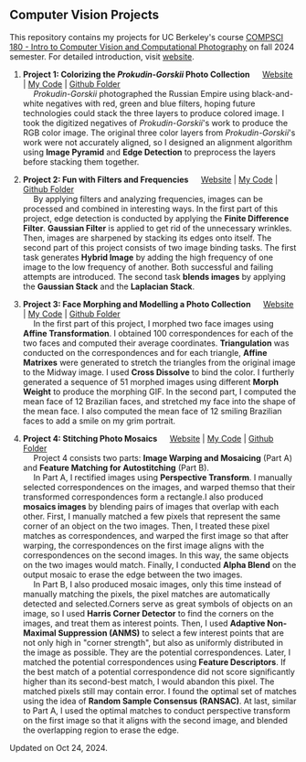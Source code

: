 ## Computer Vision Projects

This repository contains my projects for UC Berkeley's course [COMPSCI 180 - Intro to Computer Vision and Computational Photography](https://inst.eecs.berkeley.edu/~cs180/fa24/) on fall 2024 semester. For detailed introduction, visit [website](https://davidpaulwei.github.io/cs180/).  

1. **Project 1: Colorizing the _Prokudin-Gorskii_ Photo Collection** &emsp; [Website](https://davidpaulwei.github.io/cs180/proj1/) | [My Code](https://github.com/davidpaulwei/cs180/tree/main/proj1/code) | [Github Folder](https://github.com/davidpaulwei/cs180/tree/main/proj1)  
   &emsp; _Prokudin-Gorskii_ photographed the Russian Empire using black-and-white negatives with red, green and blue filters, hoping future technologies could stack the three layers to produce colored image. I took the digitized negatives of _Prokudin-Gorskii_'s work to produce the RGB color image. The original three color layers from _Prokudin-Gorskii_'s work were not accurately aligned, so I designed an alignment algorithm using **Image Pyramid** and **Edge Detection** to preprocess the layers before stacking them together.

2. **Project 2: Fun with Filters and Frequencies** &emsp; [Website](https://davidpaulwei.github.io/cs180/proj2/) | [My Code](https://github.com/davidpaulwei/cs180/tree/main/proj2/code) | [Github Folder](https://github.com/davidpaulwei/cs180/tree/main/proj2)   
   &emsp; By applying filters and analyzing frequencies, images can be processed and combined in interesting ways. In the first part of this project, edge detection is conducted by applying the **Finite Difference Filter**. **Gaussian Filter** is applied to get rid of the unnecessary wrinkles. Then, images are sharpened by stacking its edges onto itself. The second part of this project consists of two image binding tasks. The first task generates **Hybrid Image** by adding the high frequency of one image to the low frequency of another. Both successful and failing attempts are introduced. The second task **blends images** by applying the **Gaussian Stack** and the **Laplacian Stack**.

3. **Project 3: Face Morphing and Modelling a Photo Collection** &emsp; [Website](https://davidpaulwei.github.io/cs180/proj3/) | [My Code](https://github.com/davidpaulwei/cs180/tree/main/proj3/code) | [Github Folder](https://github.com/davidpaulwei/cs180/tree/main/proj3)   
   &emsp; In the first part of this project, I morphed two face images using **Affine Transformation**. I obtained 100 correspondences for each of the two faces and computed their average coordinates. **Triangulation** was conducted on the correspondences and for each triangle, **Affine Matrixes** were generated to stretch the triangles from the original image to the Midway image. I used **Cross Dissolve** to bind the color. I furtherly generated a sequence of 51 morphed images using different **Morph Weight** to produce the morphing GIF. In the second part, I computed the mean face of 12 Brazilian faces, and stretched my face into the shape of the mean face. I also computed the mean face of 12 smiling Brazilian faces to add a smile on my grim portrait.

4. **Project 4: Stitching Photo Mosaics** &emsp; [Website](https://davidpaulwei.github.io/cs180/proj4/) | [My Code](https://github.com/davidpaulwei/cs180/tree/main/proj4/code) | [Github Folder](https://github.com/davidpaulwei/cs180/tree/main/proj4)    
   &emsp; Project 4 consists two parts: <b>Image Warping and Mosaicing</b> (Part A) and <b>Feature Matching for Autostitching</b> (Part B).     
   &emsp; In Part A, I rectified images using <b>Perspective Transform</b>. I manually selected correspondences on the images, and warped themso that their transformed correspondences form a rectangle.I also produced <b>mosaics images</b> by blending pairs of images that overlap with each other. First, I manually matched a few pixels that represent the same corner of an object on the two images. Then, I treated these pixel matches as correspondences, and warped the first image so that after warping, the correspondences on the first image aligns with the correspondences on the second images. In this way, the same objects on the two images would match. Finally, I conducted <b>Alpha Blend</b> on the output mosaic to erase the edge between the 
two images.       
   &emsp; In Part B, I also produced mosaic images, only this time instead of manually matching the pixels, the pixel matches are automatically detected and selected.Corners serve as great symbols of objects on an image, so I used <b>Harris Corner Detector</b> to find the corners on the images, and treat them as interest points. Then, I used <b>Adaptive Non-Maximal Suppression (ANMS)</b> to select a few interest points that are not only high in "corner strength", but also as uniformly distributed in the image as possible. They are the potential correspondences. Later, I matched the potential correspondences using <b>Feature Descriptors</b>. If the best match of a potential correspondence did not score significantly higher than its second-best match, I would abandon this pixel. The matched pixels still may contain error. I found the optimal set of matches using the idea of <b>Random Sample Consensus (RANSAC)</b>. At last, similar to Part A, I used the optimal matches to conduct perspective transform on the first image so that it aligns with the second image, and blended the overlapping region to erase the edge.

Updated on Oct 24, 2024.
